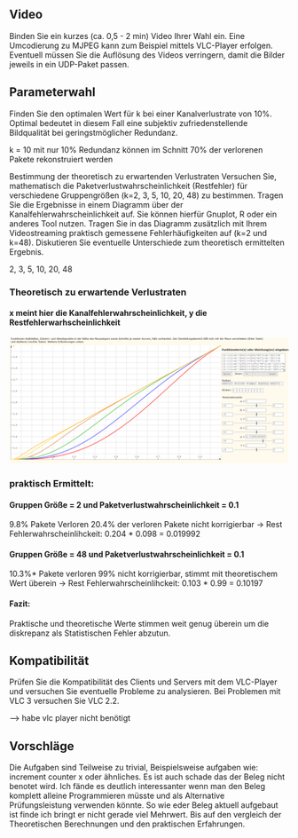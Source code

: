 ## Video
Binden Sie ein kurzes (ca. 0,5 - 2 min) Video Ihrer Wahl ein. 
Eine Umcodierung zu MJPEG kann zum Beispiel mittels VLC-Player erfolgen. 
Eventuell müssen Sie die Auflösung des Videos verringern, damit die Bilder jeweils in ein UDP-Paket passen.

## Parameterwahl
Finden Sie den optimalen Wert für k bei einer Kanalverlustrate von 10%. 
Optimal bedeutet in diesem Fall eine subjektiv zufriedenstellende Bildqualität bei geringstmöglicher Redundanz.

k = 10 mit nur 10% Redundanz können im Schnitt 70% der verlorenen Pakete rekonstruiert werden 

Bestimmung der theoretisch zu erwartenden Verlustraten
Versuchen Sie, mathematisch die Paketverlustwahrscheinlichkeit (Restfehler) 
für verschiedene Gruppengrößen (k=2, 3, 5, 10, 20, 48) zu bestimmen. 
Tragen Sie die Ergebnisse in einem Diagramm über der Kanalfehlerwahrscheinlichkeit auf. Sie können hierfür Gnuplot,
R oder ein anderes Tool nutzen. 
Tragen Sie in das Diagramm zusätzlich mit Ihrem Videostreaming praktisch gemessene Fehlerhäufigkeiten auf (k=2 und k=48).
Diskutieren Sie eventuelle Unterschiede zum theoretisch ermittelten Ergebnis.

2, 3, 5, 10, 20, 48

### Theoretisch zu erwartende Verlustraten

#### x meint hier die Kanalfehlerwahrscheinlichkeit, y die Restfehlerwarhscheinlichkeit

![img_1.png](img_1.png)

### praktisch Ermittelt:

#### Gruppen Größe = 2  und Paketverlustwahrscheinlichkeit = 0.1

9.8% Pakete Verloren
20.4% der verloren Pakete nicht korrigierbar
-> Rest Fehlerwahrscheinlihckeit: 0.204 * 0.098 = 0.019992

#### Gruppen Größe = 48  und Paketverlustwahrscheinlichkeit = 0.1

10.3%* Pakete verloren
99% nicht korrigierbar, stimmt mit theoretischem Wert überein
-> Rest Fehlerwahrscheinlihckeit: 0.103 * 0.99 = 0.10197


#### Fazit:
Praktische und theoretische Werte stimmen weit genug überein um die diskrepanz als Statistischen Fehler abzutun.

## Kompatibilität
Prüfen Sie die Kompatibilität des Clients und Servers mit dem VLC-Player und versuchen Sie eventuelle Probleme zu analysieren.
Bei Problemen mit VLC 3 versuchen Sie VLC 2.2.

--> habe vlc player nicht benötigt

## Vorschläge

Die Aufgaben sind Teilweise zu trivial, Beispielsweise aufgaben wie: increment counter x oder ähnliches.
Es ist auch schade das der Beleg nicht benotet wird.
Ich fände es deutlich interessanter wenn man den Beleg komplett alleine Programmieren müsste
und als Alternative Prüfungsleistung verwenden könnte.
So wie eder Beleg aktuell aufgebaut ist finde ich bringt er nicht gerade viel Mehrwert.
Bis auf den vergleich der Theoretischen Berechnungen und den praktischen Erfahrungen.